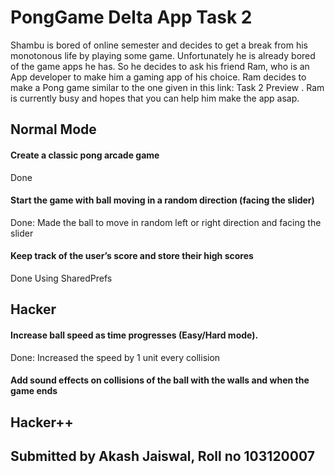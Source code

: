 # PongGame Delta App Task 2

Shambu is bored of online semester and decides to get a break from his monotonous life by playing some game. Unfortunately he is already bored of the game apps he has. So he decides to ask his friend Ram, who is an App developer to make him a gaming app of his choice. Ram decides to make a Pong game similar to the one given in this link: Task 2 Preview . Ram is currently busy and hopes that you can help him make the app asap.

<h2>Normal Mode</h2>

<h4>Create a classic pong arcade game</h4>
Done

<h4>Start the game with ball moving in a random direction (facing the slider)</h4>
Done: Made the ball to move in random left or right direction and facing the slider

<h4>Keep track of the user’s score and store their high scores</h4>
Done Using SharedPrefs

<h2>Hacker</h2>
<h4>Increase ball speed as time progresses (Easy/Hard mode).</h4>
Done: Increased the speed by 1 unit every collision
<h4>Add sound effects on collisions of the ball with the walls and when the game ends</h4>

<h2>Hacker++</h2>

<h2>Submitted by Akash Jaiswal, Roll no 103120007</h2>
